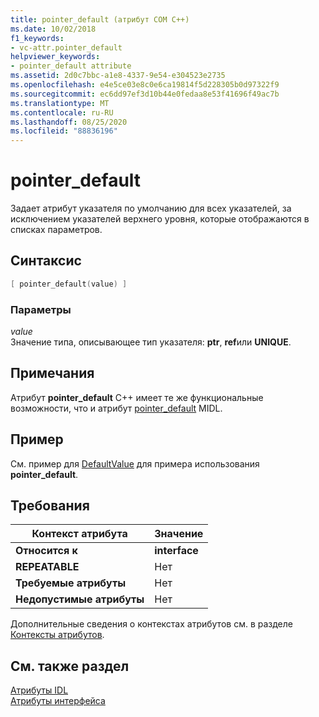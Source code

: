 ```yaml
---
title: pointer_default (атрибут COM C++)
ms.date: 10/02/2018
f1_keywords:
- vc-attr.pointer_default
helpviewer_keywords:
- pointer_default attribute
ms.assetid: 2d0c7bbc-a1e8-4337-9e54-e304523e2735
ms.openlocfilehash: e4e5ce03e8c0e6ca19814f5d228305b0d97322f9
ms.sourcegitcommit: ec6dd97ef3d10b44e0fedaa8e53f41696f49ac7b
ms.translationtype: MT
ms.contentlocale: ru-RU
ms.lasthandoff: 08/25/2020
ms.locfileid: "88836196"
---
```

# <a name="pointer_default"></a>pointer_default

Задает атрибут указателя по умолчанию для всех указателей, за исключением указателей верхнего уровня, которые отображаются в списках параметров.

## <a name="syntax"></a>Синтаксис

```cpp
[ pointer_default(value) ]
```

### <a name="parameters"></a>Параметры

*value*<br/>
Значение типа, описывающее тип указателя: **ptr**, **ref**или **UNIQUE**.

## <a name="remarks"></a>Примечания

Атрибут **pointer_default** C++ имеет те же функциональные возможности, что и атрибут [pointer_default](/windows/win32/Midl/pointer-default) MIDL.

## <a name="example"></a>Пример

См. пример для [DefaultValue](defaultvalue.md) для примера использования **pointer_default**.

## <a name="requirements"></a>Требования

| Контекст атрибута | Значение |
|-|-|
|**Относится к**|**interface**|
|**REPEATABLE**|Нет|
|**Требуемые атрибуты**|Нет|
|**Недопустимые атрибуты**|Нет|

Дополнительные сведения о контекстах атрибутов см. в разделе [Контексты атрибутов](cpp-attributes-com-net.md#contexts).

## <a name="see-also"></a>См. также раздел

[Атрибуты IDL](idl-attributes.md)<br/>
[Атрибуты интерфейса](interface-attributes.md)
